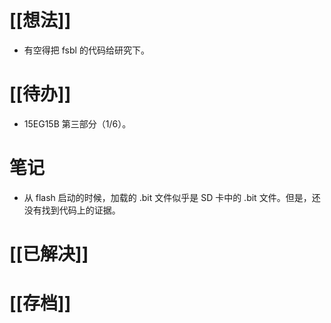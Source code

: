 # [[想法]]
- 有空得把 fsbl 的代码给研究下。
# [[待办]]
- 15EG15B 第三部分（1/6）。
# 笔记
- 从 flash 启动的时候，加载的 .bit 文件似乎是 SD 卡中的 .bit 文件。但是，还没有找到代码上的证据。
# [[已解决]]

# [[存档]]
